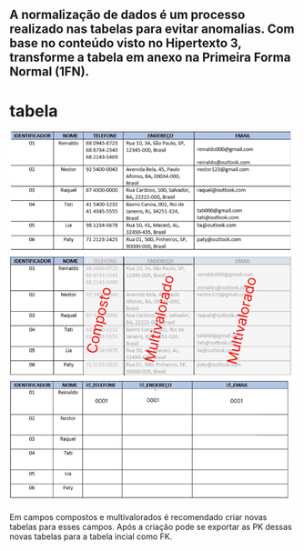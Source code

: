 ## A normalização de dados é um processo realizado nas tabelas para evitar anomalias. Com base no conteúdo visto no Hipertexto 3, transforme a tabela em anexo na Primeira Forma Normal (1FN).

# tabela 
![Texto alternativo da imagem](./Proz(atividade)_BD.png)
 
 Em campos compostos e multivalorados é recomendado criar novas tabelas para esses campos. Após a criação pode se exportar as PK dessas novas tabelas para a tabela incial como FK. 